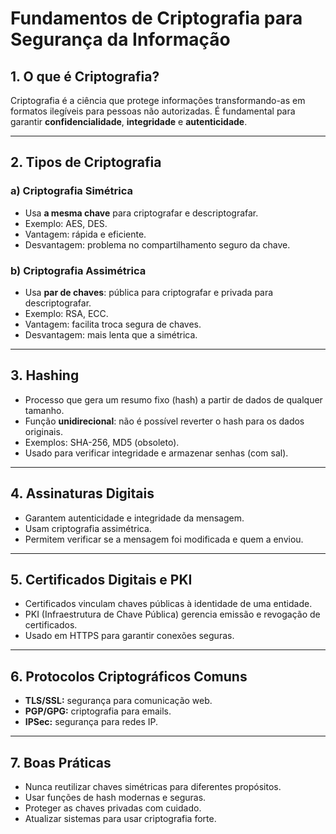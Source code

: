 # Fundamentos de Criptografia para Segurança da Informação

## 1. O que é Criptografia?

Criptografia é a ciência que protege informações transformando-as em formatos ilegíveis para pessoas não autorizadas. É fundamental para garantir **confidencialidade**, **integridade** e **autenticidade**.

---

## 2. Tipos de Criptografia

### a) Criptografia Simétrica
- Usa **a mesma chave** para criptografar e descriptografar.
- Exemplo: AES, DES.
- Vantagem: rápida e eficiente.
- Desvantagem: problema no compartilhamento seguro da chave.

### b) Criptografia Assimétrica
- Usa **par de chaves**: pública para criptografar e privada para descriptografar.
- Exemplo: RSA, ECC.
- Vantagem: facilita troca segura de chaves.
- Desvantagem: mais lenta que a simétrica.

---

## 3. Hashing

- Processo que gera um resumo fixo (hash) a partir de dados de qualquer tamanho.
- Função **unidirecional**: não é possível reverter o hash para os dados originais.
- Exemplos: SHA-256, MD5 (obsoleto).
- Usado para verificar integridade e armazenar senhas (com sal).

---

## 4. Assinaturas Digitais

- Garantem autenticidade e integridade da mensagem.
- Usam criptografia assimétrica.
- Permitem verificar se a mensagem foi modificada e quem a enviou.

---

## 5. Certificados Digitais e PKI

- Certificados vinculam chaves públicas à identidade de uma entidade.
- PKI (Infraestrutura de Chave Pública) gerencia emissão e revogação de certificados.
- Usado em HTTPS para garantir conexões seguras.

---

## 6. Protocolos Criptográficos Comuns

- **TLS/SSL:** segurança para comunicação web.
- **PGP/GPG:** criptografia para emails.
- **IPSec:** segurança para redes IP.

---

## 7. Boas Práticas

- Nunca reutilizar chaves simétricas para diferentes propósitos.
- Usar funções de hash modernas e seguras.
- Proteger as chaves privadas com cuidado.
- Atualizar sistemas para usar criptografia forte.
